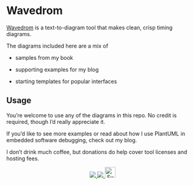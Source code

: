 # Wavedrom

[Wavedrom](https://wavedrom.com) is a text-to-diagram tool that makes clean, crisp timing diagrams.

The diagrams included here are a mix of 

- samples from my book

- supporting examples for my blog

- starting templates for popular interfaces

## Usage

You’re welcome to use any of the diagrams in this repo.
No credit is required, though I’d really appreciate it.

If you’d like to see more examples or read about how I use PlantUML in embedded software debugging, check out my blog.

I don’t drink much coffee, but donations do help cover tool licenses and hosting fees.

<p align="center">
  <a href="https://glorifiedplumbing.blog" target="_blank">
    <img src="https://img.shields.io/badge/BLOG-Glorified%20Plumbing-orange?style=for-the-badge" />
  </a>
  <a href="https://github.com/aodonnell-ca/glorified-plumbing-public" target="_blank">
    <img src="https://img.shields.io/badge/GitHub-Repo-181717?style=for-the-badge&logo=github" />
  </a>
  <a href="https://ko-fi.com/Y8Y61G5DK8" target="_blank">
    <img src="https://ko-fi.com/img/githubbutton_sm.svg" height="28" alt="Support me on Ko-fi"/>
  </a>
</p>
